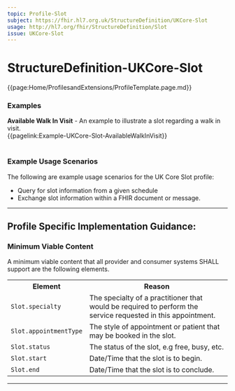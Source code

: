 ```yaml
---
topic: Profile-Slot
subject: https://fhir.hl7.org.uk/StructureDefinition/UKCore-Slot
usage: http://hl7.org/fhir/StructureDefinition/Slot
issue: UKCore-Slot
---
```

# StructureDefinition-UKCore-Slot

<nocheck>
{{page:Home/ProfilesandExtensions/ProfileTemplate.page.md}}

<div id="Examples" class="tabcontent">
  <h3>Examples</h3>
  <b>Available Walk In Visit</b> - An example to illustrate a slot regarding a walk in visit.
  <br>
  {{pagelink:Example-UKCore-Slot-AvailableWalkInVisit}}
  <br><br>
</div>
</nocheck>

### Example Usage Scenarios ###
The following are example usage scenarios for the UK Core Slot profile:
- Query for slot information from a given schedule
- Exchange slot information within a FHIR document or message.

<hr class="thickline">

## Profile Specific Implementation Guidance: ##


<h3>Minimum Viable Content</h3>

A minimum viable content that all provider and consumer systems SHALL support are the following elements.

<table class="assets" title="Minimum Viable Content list">
<tr>
<th class="width30">Element</th>
<th class="width70">Reason</th>
</tr>
<tr>
<td><code>Slot.specialty</code></td>
<td>The specialty of a practitioner that would be required to perform the service requested in this appointment.</td>
</tr>
<td><code>Slot.appointmentType</code></td>
<td>The style of appointment or patient that may be booked in the slot.</td>
</tr>
<td><code>Slot.status</code></td>
<td>The status of the slot, e.g free, busy, etc.</td>
</tr>
<td><code>Slot.start</code></td>
<td>Date/Time that the slot is to begin.</td>
</tr>
<td><code>Slot.end</code></td>
<td>Date/Time that the slot is to conclude.</td>
</tr>
</table>

---